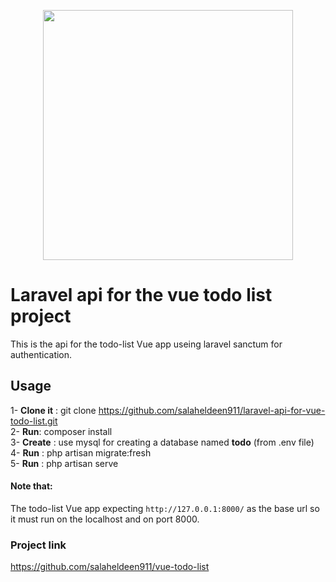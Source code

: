 <p align="center"><a href="https://laravel.com" target="_blank"><img src="https://raw.githubusercontent.com/laravel/art/master/logo-lockup/5%20SVG/2%20CMYK/1%20Full%20Color/laravel-logolockup-cmyk-red.svg" width="400"></a></p>

# Laravel api for the vue todo list project


This is the api for the todo-list Vue app useing laravel sanctum for authentication.

## Usage
1- **Clone it** : git clone https://github.com/salaheldeen911/laravel-api-for-vue-todo-list.git <br>
2- **Run**: composer install <br>
3- **Create** : use mysql for creating a database named **todo** (from .env file) <br>
4- **Run** : php artisan migrate:fresh <br>
5- **Run** : php artisan serve <br>

#### Note that:
The todo-list Vue app expecting ``` http://127.0.0.1:8000/ ``` as the base url so it must run on the localhost and on port 8000.

### Project link
https://github.com/salaheldeen911/vue-todo-list

